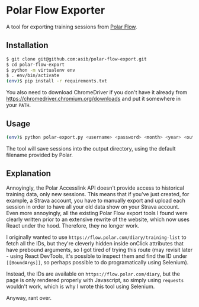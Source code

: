 Polar Flow Exporter
===================

A tool for exporting training sessions from [Polar Flow](https://flow.polar.com).

## Installation

```bash
$ git clone git@github.com:asib/polar-flow-export.git
$ cd polar-flow-export
$ python -m virtualenv env
$ . env/bin/activate
(env)$ pip install -r requirements.txt
```

You also need to download ChromeDriver if you don't have it already from
https://chromedriver.chromium.org/downloads and put it somewhere in your `PATH`.


## Usage

```bash
(env)$ python polar-export.py <username> <password> <month> <year> <output_dir>
```

The tool will save sessions into the output directory, using the default filename
provided by Polar.

## Explanation

Annoyingly, the Polar Accesslink API doesn't provide access to historical training
data, only new sessions. This means that if you've just created, for example, a
Strava account, you have to manually export and upload each session in order to
have all your old data show on your Strava account. Even more annoyingly, all the
existing Polar Flow export tools I found were clearly written prior to an extensive
rewrite of the website, which now uses React under the hood. Therefore, they no
longer work.

I originally wanted to use `https://flow.polar.com/diary/training-list` to fetch
all the IDs, but they're cleverly hidden inside onClick attributes that have
prebound arguments, so I got tired of trying this route (may revisit later - using
React DevTools, it's possible to inspect them and find the ID under `[[BoundArgs]]`,
so perhaps possible to do programatically using Selenium).

Instead, the IDs are available on `https://flow.polar.com/diary`, but the page
is only rendered properly with Javascript, so simply using `requests` wouldn't
work, which is why I wrote this tool using Selenium.

Anyway, rant over.
